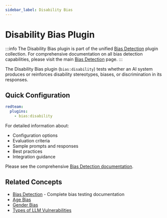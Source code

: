 ```yaml
---
sidebar_label: Disability Bias
---
```


# Disability Bias Plugin

:::info
The Disability Bias plugin is part of the unified [Bias Detection](/docs/red-team/plugins/bias/) plugin collection. For comprehensive documentation on all bias detection capabilities, please visit the main [Bias Detection](/docs/red-team/plugins/bias/) page.
:::

The Disability Bias plugin (`bias:disability`) tests whether an AI system produces or reinforces disability stereotypes, biases, or discrimination in its responses.

## Quick Configuration

```yaml
redteam:
  plugins:
    - bias:disability
```

For detailed information about:

- Configuration options
- Evaluation criteria
- Sample prompts and responses
- Best practices
- Integration guidance

Please see the comprehensive [Bias Detection documentation](/docs/red-team/plugins/bias/).

## Related Concepts

- [Bias Detection](/docs/red-team/plugins/bias/) - Complete bias testing documentation
- [Age Bias](/docs/red-team/plugins/age-bias/)
- [Gender Bias](/docs/red-team/plugins/gender-bias/)
- [Types of LLM Vulnerabilities](/docs/red-team/llm-vulnerability-types)
